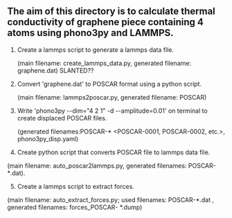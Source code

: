 ## The aim of this directory is to calculate thermal conductivity of graphene piece containing 4 atoms using phono3py and LAMMPS.

1. Create a lammps script to generate a lammps data file.
   
   (main filename: create_lammps_data.py, generated filename: graphene.dat) SLANTED??
   
2. Convert 'graphene.dat' to POSCAR format using a python script.

   (main filename: lammps2poscar.py, generated filename: POSCAR)

3. Write 'phono3py --dim="4 2 1" -d --amplitude=0.01' on terminal to create displaced POSCAR files.

   (generated filenames:POSCAR-* <POSCAR-0001, POSCAR-0002, etc.>, phono3py_disp.yaml)

4. Create python script that converts POSCAR file to lammps data file.

(main filename: auto_poscar2lammps.py, generated filenames: POSCAR-*.dat).

5. Create a lammps script to extract forces.

(main filename: auto_extract_forces.py; used filenames: POSCAR-*.dat , generated filenames: forces_POSCAR- *.dump)
